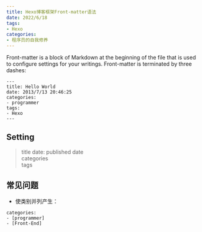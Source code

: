 ```yaml
---
title: Hexo博客框架Front-matter语法
date: 2022/6/18
tags:
- Hexo
categories:
- 程序员的自我修养
---
```



Front-matter is a block of Markdown at the beginning of the file that is used to configure settings for your writings. Front-matter is terminated by three dashes:
```
---
title: Hello World
date: 2013/7/13 20:46:25
categories:
- programmer
tags:
- Hexo
---
```


<!--more-->


## Setting
> title
> date: published date   
> categories  
> tags  


## 常见问题  
- 使类别并列产生：  
```
categories:
- [programmer]
- [Front-End]
```
